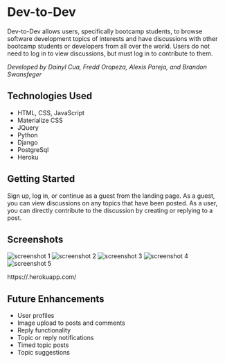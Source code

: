 # Dev-to-Dev

Dev-to-Dev allows users, specifically bootcamp students, to browse software development topics of interests and have discussions with other bootcamp students or developers from all over the world. Users do not need to log in to view discussions, but must log in to contribute to them.

*Developed by Dainyl Cua, Fredd Oropeza, Alexis Pareja, and Brandon Swansfeger*

## Technologies Used

- HTML, CSS, JavaScript
- Materialize CSS
- JQuery
- Python
- Django
- PostgreSql
- Heroku

## Getting Started

Sign up, log in, or continue as a guest from the landing page. As a guest, you can view discussions on any topics that have been posted. As a user, you can directly contribute to the discussion by creating or replying to a post.


## Screenshots
![screenshot 1](.png)
![screenshot 2](.png)
![screenshot 3](.png)
![screenshot 4](.png)
![screenshot 5](.png)

https://.herokuapp.com/

## Future Enhancements

- User profiles 
- Image upload to posts and comments
- Reply functionality
- Topic or reply notifications
- Timed topic posts
- Topic suggestions
